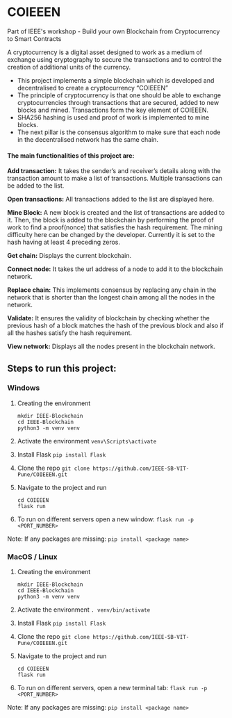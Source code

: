 # COIEEEN
Part of IEEE's workshop - Build your own Blockchain from Cryptocurrency to Smart Contracts

A cryptocurrency is a digital asset designed to work as a medium of exchange using cryptography to secure the transactions and to control the creation of additional units of the currency.
- This project implements a simple blockchain which is developed and decentralised to create a cryptocurrency “COIEEEN”
- The principle of cryptocurrency is that one should be able to exchange cryptocurrencies through transactions that are secured, added to new blocks and mined. Transactions form the key element of COIEEEN.
- SHA256 hashing is used and proof of work is implemented to mine blocks.
- The next pillar is the consensus algorithm to make sure that each node in the decentralised network has the same chain. 


#### The main functionalities of this project are:

**Add transaction:** It takes the sender’s and receiver’s details along with the transaction amount to make a list of transactions. Multiple transactions can be added to the list.

**Open transactions:** All transactions added to the list are displayed here.

**Mine Block:** A new block is created and the list of transactions are added to it. Then, the block is added to the blockchain by performing the proof of work to find a proof(nonce) that satisfies the hash requirement. The mining difficulty here can be changed by the developer. Currently it is set to the hash having at least 4 preceding zeros.

**Get chain:** Displays the current blockchain.

**Connect node:** It takes the url address of a node to add it to the blockchain network.

**Replace chain:** This implements consensus by replacing any chain in the network that is shorter than the longest chain among all the nodes in the network.

**Validate:** It ensures the validity of blockchain by checking whether the previous hash of a block matches the hash of the previous block and also if all the hashes satisfy the hash requirement.

**View network:** Displays all the nodes present in the blockchain network.




## Steps to run this project:

### Windows 

1. Creating the environment 
    ```
    mkdir IEEE-Blockchain 
    cd IEEE-Blockchain 
    python3 -m venv venv
    ```

2. Activate the environment 
   `venv\Scripts\activate`

3. Install Flask 
   `pip install Flask`

4. Clone the repo
   `git clone https://github.com/IEEE-SB-VIT-Pune/COIEEEN.git`

5. Navigate to the project and run
    ```
    cd COIEEEN
    flask run
    ```

6. To run on different servers open a new window:
   `flask run -p <PORT_NUMBER>`

Note: If any packages are missing:
   `pip install <package name>` 

  
### MacOS / Linux 

1. Creating the environment 
    ```
    mkdir IEEE-Blockchain 
    cd IEEE-Blockchain 
    python3 -m venv venv
    ``` 

2. Activate the environment 
   `. venv/bin/activate` 

3. Install Flask 
   `pip install Flask`

4. Clone the repo
   `git clone https://github.com/IEEE-SB-VIT-Pune/COIEEEN.git`

5. Navigate to the project and run
    ```
    cd COIEEEN
    flask run
    ```

6. To run on different servers, open a new terminal tab:
   `flask run -p <PORT_NUMBER>`


Note: If any packages are missing:
   `pip install <package name>`



